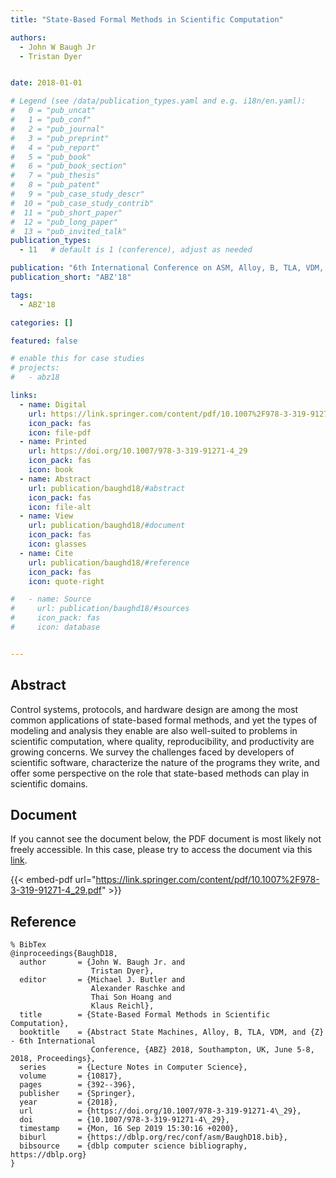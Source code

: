 ```yaml
---
title: "State-Based Formal Methods in Scientific Computation"

authors:
  - John W Baugh Jr
  - Tristan Dyer


date: 2018-01-01

# Legend (see /data/publication_types.yaml and e.g. i18n/en.yaml): 
#   0 = "pub_uncat"
#   1 = "pub_conf"
#   2 = "pub_journal"
#   3 = "pub_preprint"
#   4 = "pub_report"
#   5 = "pub_book"
#   6 = "pub_book_section"
#   7 = "pub_thesis"
#   8 = "pub_patent"
#   9 = "pub_case_study_descr"
#  10 = "pub_case_study_contrib"
#  11 = "pub_short_paper"
#  12 = "pub_long_paper"
#  13 = "pub_invited_talk"
publication_types:
  - 11   # default is 1 (conference), adjust as needed

publication: "6th International Conference on ASM, Alloy, B, TLA, VDM, and Z (ABZ'18)"
publication_short: "ABZ'18"

tags:
  - ABZ'18

categories: []

featured: false

# enable this for case studies
# projects:
#   - abz18

links:
  - name: Digital
    url: https://link.springer.com/content/pdf/10.1007%2F978-3-319-91271-4_29.pdf
    icon_pack: fas
    icon: file-pdf
  - name: Printed
    url: https://doi.org/10.1007/978-3-319-91271-4_29
    icon_pack: fas
    icon: book
  - name: Abstract
    url: publication/baughd18/#abstract
    icon_pack: fas
    icon: file-alt
  - name: View
    url: publication/baughd18/#document
    icon_pack: fas
    icon: glasses
  - name: Cite
    url: publication/baughd18/#reference
    icon_pack: fas
    icon: quote-right

#   - name: Source
#     url: publication/baughd18/#sources
#     icon_pack: fas
#     icon: database


---
```


## Abstract

Control systems, protocols, and hardware design are among the most common applications of state-based formal methods, and yet the types of modeling and analysis they enable are also well-suited to problems in scientific computation, where quality, reproducibility, and productivity are growing concerns. We survey the challenges faced by developers of scientific software, characterize the nature of the programs they write, and offer some perspective on the role that state-based methods can play in scientific domains.

## Document

If you cannot see the document below, the PDF document is most likely not freely accessible. In this case, please try to access the document via this <a href="https://link.springer.com/content/pdf/10.1007%2F978-3-319-91271-4_29.pdf">link</a>.

{{< embed-pdf url="https://link.springer.com/content/pdf/10.1007%2F978-3-319-91271-4_29.pdf" >}}

## Reference

```
% BibTex
@inproceedings{BaughD18,
  author       = {John W. Baugh Jr. and
                  Tristan Dyer},
  editor       = {Michael J. Butler and
                  Alexander Raschke and
                  Thai Son Hoang and
                  Klaus Reichl},
  title        = {State-Based Formal Methods in Scientific Computation},
  booktitle    = {Abstract State Machines, Alloy, B, TLA, VDM, and {Z} - 6th International
                  Conference, {ABZ} 2018, Southampton, UK, June 5-8, 2018, Proceedings},
  series       = {Lecture Notes in Computer Science},
  volume       = {10817},
  pages        = {392--396},
  publisher    = {Springer},
  year         = {2018},
  url          = {https://doi.org/10.1007/978-3-319-91271-4\_29},
  doi          = {10.1007/978-3-319-91271-4\_29},
  timestamp    = {Mon, 16 Sep 2019 15:30:16 +0200},
  biburl       = {https://dblp.org/rec/conf/asm/BaughD18.bib},
  bibsource    = {dblp computer science bibliography, https://dblp.org}
}


```

<!-- # add information for case study papers (if available)
## Sources

- **Used formal method:**
  [ASM](/method/asm)
- **Resources and tools:**
  Asmeta

For more information, please contact the <a href ="mailto:silvia.bonfanti@unibg.it;arcaini@nii.ac.jp;angelo.gargantini@unibg.it;scandurra@unibg.it;elvinia.riccobene@unimi.it">authors</a>-->

